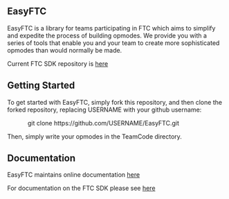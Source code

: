 ## EasyFTC

EasyFTC is a library for teams participating in FTC which aims to simplify and expedite the process of building opmodes. We provide you with a series of tools that enable you and your team to create more sophisticated opmodes than would normally be made. 

Current FTC SDK repository is [here](https://github.com/FIRST-Tech-Challenge/SKYSTONE)

## Getting Started

To get started with EasyFTC, simply fork this repository, and then clone the forked repository, replacing USERNAME with your github username:

<p>&nbsp;&nbsp;&nbsp;&nbsp;&nbsp;&nbsp;&nbsp;&nbsp;&nbsp;&nbsp;&nbsp;&nbsp;git clone https://github.com/USERNAME/EasyFTC.git</p>

Then, simply write your opmodes in the TeamCode directory.

## Documentation

EasyFTC maintains online documentation [here](https://github.com/lcrobotics/EasyFTC)

For documentation on the FTC SDK please see [here](https://github.com/FIRST-Tech-Challenge/SKYSTONE/wiki)
